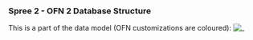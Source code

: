 ### Spree 2 - OFN 2 Database Structure

This is a part of the data model (OFN customizations are coloured):
![_](https://github.com/openfoodfoundation/openfoodnetwork/wiki/tech_docs/spree_ofn_data_model.jpg)
